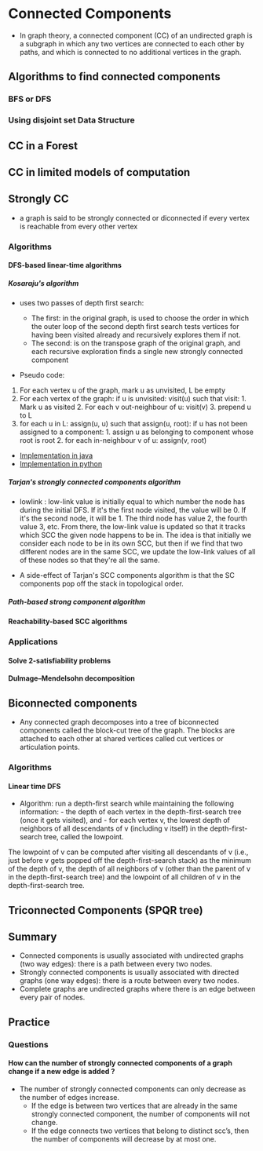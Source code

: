 

# Connected Components 

- In graph theory, a connected component (CC) of an undirected graph is a subgraph in which any two vertices are connected to each other by paths, and which is connected to no additional vertices in the graph. 

## Algorithms to find connected components

### BFS or DFS

### Using disjoint set Data Structure 


## CC in a Forest 


## CC in limited models of computation 

## Strongly CC

- a graph is said to be strongly connected or diconnected if every vertex is reachable from every other vertex 

### Algorithms 

#### DFS-based linear-time algorithms

##### Kosaraju's algorithm

- uses two passes of depth first search:
    - The first: in the original graph, is used to choose the order in which the outer loop of the second depth first search tests vertices for having been visited already and recursively explores them if not.
    - The second: is on the transpose graph of the original graph, and each recursive exploration finds a single new strongly connected component

- Pseudo code: 
 1. For each vertex u of the graph, mark u as unvisited, L be empty
 2. For each vertex of the graph:
      if u is unvisited:
          visit(u) such that visit:
             1. Mark u as visited
             2. For each v out-neighbour of u: visit(v)
             3. prepend u to L 
 3. for each u in L: assign(u, u) such that assign(u, root):
      if u has not been assigned to a component:
         1. assign u as belonging to component whose root is root
         2. for each in-neighbour v of u: assign(v, root)
         
- [Implementation in java](https://github.com/chemouna/practice/blob/master/src/java/com/mounacheikhna/practice/graph/KosarajuScc.java)
- [Implementation in python](https://github.com/chemouna/AlgorithmsPy/blob/master/src/com/mounacheikhna/algorithms/graph/kosaraju.py)

##### Tarjan's strongly connected components algorithm 

- lowlink : low-link value is initially equal to which number the node has during the initial DFS. If it's the first node visited, the value will be 0. 
  If it's the second node, it will be 1. The third node has value 2, the fourth value 3, etc.
  From there, the low-link value is updated so that it tracks which SCC the given node happens to be in. The idea is that initially we consider each node 
  to be in its own SCC, but then if we find that two different nodes are in the same SCC, we update the low-link values of all of these nodes so that they're all the same.

- A side-effect of Tarjan's SCC components algorithm is that the SC components pop off the stack in topological order. 

##### Path-based strong component algorithm 

#### Reachability-based SCC algorithms

### Applications

#### Solve 2-satisfiability problems 

#### Dulmage–Mendelsohn decomposition

## Biconnected components
- Any connected graph decomposes into a tree of biconnected components called the block-cut tree of the graph. The blocks are attached to each other at shared vertices called cut vertices or articulation points. 

### Algorithms 

#### Linear time DFS 
- Algorithm: 
     run a depth-first search while maintaining the following information:
        - the depth of each vertex in the depth-first-search tree (once it gets visited), and
        - for each vertex v, the lowest depth of neighbors of all descendants of v (including v itself) in the depth-first-search tree, called the lowpoint.
   
 The lowpoint of v can be computed after visiting all descendants of v (i.e., just before v gets popped off the depth-first-search stack) as the minimum of the depth of v, 
 the depth of all neighbors of v (other than the parent of v in the depth-first-search tree) and the lowpoint of all children of v in the depth-first-search tree.

## Triconnected Components (SPQR tree)


## Summary
- Connected components is usually associated with undirected graphs (two way edges): there is a path between every two nodes.
- Strongly connected components is usually associated with directed graphs (one way edges): there is a route between every two nodes.
- Complete graphs are undirected graphs where there is an edge between every pair of nodes.

## Practice

### Questions 

#### How can the number of strongly connected components of a graph change if a new edge is added ?
- The number of strongly connected components can only decrease as the number of edges increase. 
     * If the edge is between two vertices that are already in the same strongly connected component, the number of components will not change. 
     * If the edge connects two vertices that belong to distinct scc’s, then the number of components will decrease by at most one.
